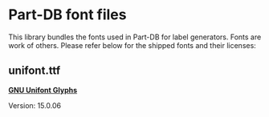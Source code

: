 # Part-DB font files

This library bundles the fonts used in Part-DB for label generators. Fonts are work of others.
Please refer below for the shipped fonts and their licenses:

## unifont.ttf
[**GNU Unifont Glyphs**](https://unifoundry.com/unifont/)

Version: 15.0.06
